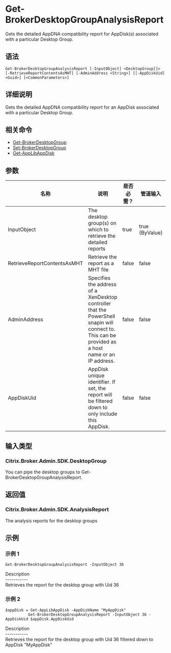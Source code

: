 # Get-BrokerDesktopGroupAnalysisReport

Gets the detailed AppDNA compatibility report for AppDisk(s) associated with a particular Desktop Group.

## 语法

    Get-BrokerDesktopGroupAnalysisReport [-InputObject] <DesktopGroup[]> [-RetrieveReportContentsAsMHT] [-AdminAddress <String>] [[-AppDiskUid] <Guid>] [<CommonParameters>]
    

## 详细说明

Gets the detailed AppDNA compatibility report for an AppDisk associated with a particular Desktop Group.

## 相关命令

- [Get-BrokerDesktopGroup](Get-BrokerDesktopGroup.html)
- [Set-BrokerDesktopGroup](Set-BrokerDesktopGroup.html)
- [Get-AppLibAppDisk](Get-AppLibAppDisk.html)

## 参数

| 名称                          | 说明                                                                                                                                                 | 是否必需？ | 管道输入           | 默认值                                                                                    |
| --------------------------- | -------------------------------------------------------------------------------------------------------------------------------------------------- | ----- | -------------- | -------------------------------------------------------------------------------------- |
| InputObject                 | The desktop group(s) on which to retrieve the detailed reports                                                                                     | true  | true (ByValue) |                                                                                        |
| RetrieveReportContentsAsMHT | Retrieve the report as a MHT file                                                                                                                  | false | false          |                                                                                        |
| AdminAddress                | Specifies the address of a XenDesktop controller that the PowerShell snapin will connect to. This can be provided as a host name or an IP address. | false | false          | Localhost. Once a value is provided by any cmdlet, this value will become the default. |
| AppDiskUid                  | AppDisk unique identifier. If set, the report will be filtered down to only include this AppDisk.                                                  | false | false          |                                                                                        |

## 输入类型

### Citrix.Broker.Admin.SDK.DesktopGroup

You can pipe the desktop groups to Get-BrokerDesktopGroupAnalysisReport.

## 返回值

### Citrix.Broker.Admin.SDK.AnalysisReport

The analysis reports for the desktop groups

## 示例

### 示例 1

    Get-BrokerDesktopGroupAnalysisReport -InputObject 36
    

Description  
\---\---\-----  
Retrieves the report for the desktop group with Uid 36

### 示例 2

    $appDisk = Get-AppLibAppDisk -AppDiskName "MyAppDisk"
              Get-BrokerDesktopGroupAnalysisReport -InputObject 36 -AppDiskUid $appDisk.AppDiskUid
    

Description  
\---\---\-----  
Retrieves the report for the desktop group with Uid 36 filtered down to AppDisk "MyAppDisk"